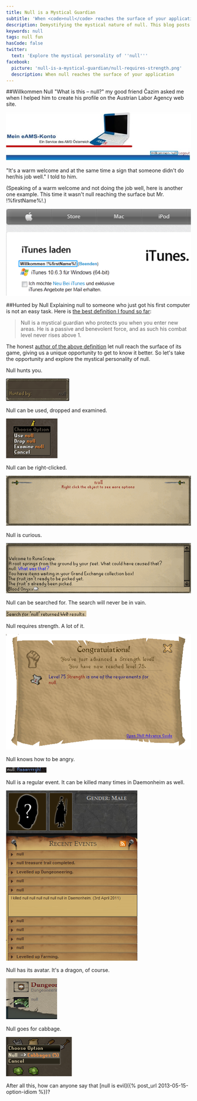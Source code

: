 ```yaml
---
title: Null is a Mystical Guardian
subtitle: 'When <code>null</code> reaches the surface of your application'
description: Demystifying the mystical nature of null. This blog posts shows what can happen when null reaches the surface of your application.
keywords: null
tags: null fun
hasCode: false
twitter:
  text: 'Explore the mystical personality of ''null'''
facebook:
  picture: 'null-is-a-mystical-guardian/null-requires-strength.png'
  description: When null reaches the surface of your application
---
```

##Willkommen Null
"What is this – null?" my good friend Čazim asked me when I helped him to create his profile on the Austrian Labor Agency web site.

![Willkommen null on the Austrian Labor Agency (AMS) Web Site](/resources/null-is-a-mystical-guardian/willkommen-null-on-the-austrian-labor-agency-ams-web-site.jpg)

"It's a warm welcome and at the same time a sign that someone didn't do her/his job well." I told to him.

(Speaking of a warm welcome and not doing the job well, here is another one example. This time it wasn't null reaching the surface but Mr. !%firstName%!.)

![Willkommen firstName - Bug on the iTunes download page](/resources/null-is-a-mystical-guardian/willkommen-firstname-bug-on-the-itunes-download-page.png)

##Hunted by Null
Explaining null to someone who just got his first computer is not an easy task. Here is [the best definition I found so far](http://runescape.wikia.com/wiki/Null):

> Null is a mystical guardian who protects you when you enter new areas. He is a passive and benevolent force, and as such his combat level never rises above 1.

The honest [author of the above definition](http://runescape.wikia.com/wiki/RuneScape_Wiki) let null reach the surface of its game, giving us a unique opportunity to get to know it better. So let's take the opportunity and explore the mystical personality of null.

Null hunts you.

![Null hunts you](/resources/null-is-a-mystical-guardian/null-hunts-you.png)

Null can be used, dropped and examined.

![Null can be used, dropped and examined](/resources/null-is-a-mystical-guardian/null-can-be-used-dropped-and-examined.gif)

Null can be right-clicked.

![Null can be right-clicked](/resources/null-is-a-mystical-guardian/null-can-be-right-clicked.png)

Null is curious.

![Null is curious](/resources/null-is-a-mystical-guardian/null-is-curious.png)

Null can be searched for. The search will never be in vain.

![Null can be searched for](/resources/null-is-a-mystical-guardian/null-can-be-searched-for.png)

Null requires strength. A lot of it.

![Null requires strength](/resources/null-is-a-mystical-guardian/null-requires-strength.png)

Null knows how to be angry.

![Null knows how to be angry](/resources/null-is-a-mystical-guardian/null-knows-how-to-be-angry.png)

Null is a regular event. It can be killed many times in Daemonheim as well.

![Null is a regular event](/resources/null-is-a-mystical-guardian/null-is-a-regular-event.png)

Null has its avatar. It's a dragon, of course.

![Null has its avatar](/resources/null-is-a-mystical-guardian/null-has-its-avatar.png)

Null goes for cabbage.

![Null goes for cabbage](/resources/null-is-a-mystical-guardian/null-goes-for-cabbage.png)

After all this, how can anyone say that [null is evil]({% post_url 2013-05-15-option-idiom %})?